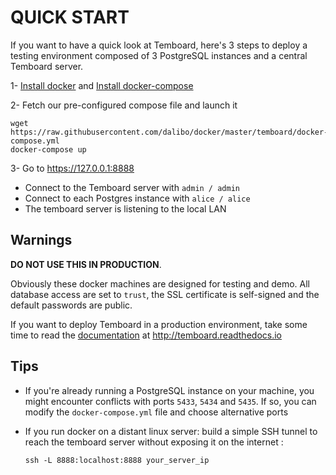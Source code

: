 QUICK START
================================================================================

If you want to have a quick look at Temboard, here's 3 steps to deploy a testing
environment composed of 3 PostgreSQL instances and a central Temboard server.  

1- [Install docker](https://docs.docker.com/engine/installation/) 
   and [Install docker-compose](https://docs.docker.com/compose/install/)

2- Fetch our pre-configured compose file and launch it

```
wget https://raw.githubusercontent.com/dalibo/docker/master/temboard/docker-compose.yml
docker-compose up
```

3- Go to <https://127.0.0.1:8888>

* Connect to the Temboard server with `admin / admin`
* Connect to each Postgres instance with `alice / alice`
* The temboard server is listening to the local LAN

Warnings
-------------------------------------------------------------------------------

**DO NOT USE THIS IN PRODUCTION**.                                                           
                                                                   
Obviously these docker machines are designed for testing and demo. All database
access are set to ``trust``, the SSL certificate is self-signed and the default
passwords are public.

If you want to deploy Temboard in a production environment, take some time to
read the [documentation](doc/index.md) at <http://temboard.readthedocs.io> 



Tips
------------------------------------------------------------------------------- 

- If you're already running a PostgreSQL instance on your machine, you might
  encounter conflicts with ports `5433`, `5434` and `5435`. If so, you can 
  modify the `docker-compose.yml` file and choose alternative ports

- If you run docker on a distant linux server: build a simple SSH tunnel to 
  reach the temboard server without exposing it on the internet :

   ```
   ssh -L 8888:localhost:8888 your_server_ip
   ```
